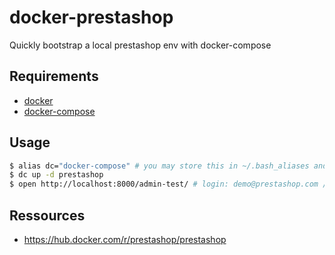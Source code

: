 # docker-prestashop

Quickly bootstrap a local prestashop env with docker-compose

## Requirements

- [docker](https://docs.docker.com/get-docker/)
- [docker-compose](https://docs.docker.com/compose/install/)

## Usage

```bash
$ alias dc="docker-compose" # you may store this in ~/.bash_aliases and source ~/.bashrc
$ dc up -d prestashop
$ open http://localhost:8000/admin-test/ # login: demo@prestashop.com / prestashop_demo
```

## Ressources

- https://hub.docker.com/r/prestashop/prestashop

